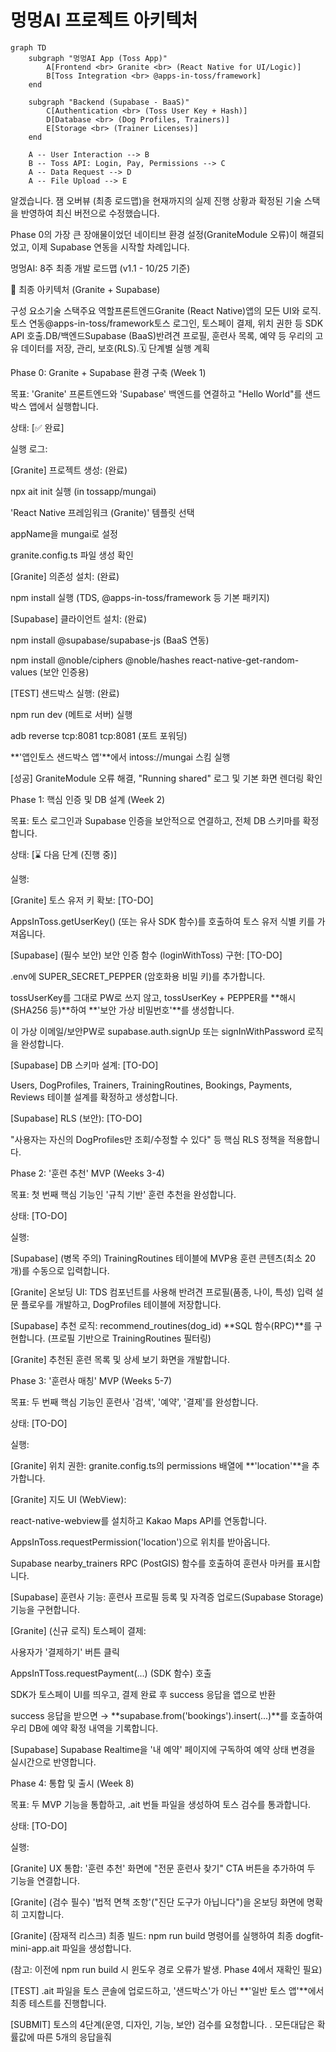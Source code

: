# 멍멍AI 프로젝트 아키텍처

```mermaid
graph TD
    subgraph "멍멍AI App (Toss App)"
        A[Frontend <br> Granite <br> (React Native for UI/Logic)]
        B[Toss Integration <br> @apps-in-toss/framework]
    end

    subgraph "Backend (Supabase - BaaS)"
        C[Authentication <br> (Toss User Key + Hash)]
        D[Database <br> (Dog Profiles, Trainers)]
        E[Storage <br> (Trainer Licenses)]
    end

    A -- User Interaction --> B
    B -- Toss API: Login, Pay, Permissions --> C
    A -- Data Request --> D
    A -- File Upload --> E
```

알겠습니다. 잼 오버뷰 (최종 로드맵)을 현재까지의 실제 진행 상황과 확정된 기술 스택을 반영하여 최신 버전으로 수정했습니다.

Phase 0의 가장 큰 장애물이었던 네이티브 환경 설정(GraniteModule 오류)이 해결되었고, 이제 Supabase 연동을 시작할 차례입니다.

멍멍AI: 8주 최종 개발 로드맵 (v1.1 - 10/25 기준)

🚀 최종 아키텍처 (Granite + Supabase)

구성 요소기술 스택주요 역할프론트엔드Granite (React Native)앱의 모든 UI와 로직.토스 연동@apps-in-toss/framework토스 로그인, 토스페이 결제, 위치 권한 등 SDK API 호출.DB/백엔드Supabase (BaaS)반려견 프로필, 훈련사 목록, 예약 등 우리의 고유 데이터를 저장, 관리, 보호(RLS).🗓️ 단계별 실행 계획

Phase 0: Granite + Supabase 환경 구축 (Week 1)

목표: 'Granite' 프론트엔드와 'Supabase' 백엔드를 연결하고 "Hello World"를 샌드박스 앱에서 실행합니다.

상태: [✅ 완료]

실행 로그:

[Granite] 프로젝트 생성: (완료)

npx ait init 실행 (in tossapp/mungai)

'React Native 프레임워크 (Granite)' 템플릿 선택

appName을 mungai로 설정

granite.config.ts 파일 생성 확인

[Granite] 의존성 설치: (완료)

npm install 실행 (TDS, @apps-in-toss/framework 등 기본 패키지)

[Supabase] 클라이언트 설치: (완료)

npm install @supabase/supabase-js (BaaS 연동)

npm install @noble/ciphers @noble/hashes react-native-get-random-values (보안 인증용)

[TEST] 샌드박스 실행: (완료)

npm run dev (메트로 서버) 실행

adb reverse tcp:8081 tcp:8081 (포트 포워딩)

**'앱인토스 샌드박스 앱'**에서 intoss://mungai 스킴 실행

[성공] GraniteModule 오류 해결, "Running shared" 로그 및 기본 화면 렌더링 확인

Phase 1: 핵심 인증 및 DB 설계 (Week 2)

목표: 토스 로그인과 Supabase 인증을 보안적으로 연결하고, 전체 DB 스키마를 확정합니다.

상태: [⌛️ 다음 단계 (진행 중)]

실행:

[Granite] 토스 유저 키 확보: [TO-DO]

AppsInToss.getUserKey() (또는 유사 SDK 함수)를 호출하여 토스 유저 식별 키를 가져옵니다.

[Supabase] (필수 보안) 보안 인증 함수 (loginWithToss) 구현: [TO-DO]

.env에 SUPER_SECRET_PEPPER (암호화용 비밀 키)를 추가합니다.

tossUserKey를 그대로 PW로 쓰지 않고, tossUserKey + PEPPER를 **해시(SHA256 등)**하여 **'보안 가상 비밀번호'**를 생성합니다.

이 가상 이메일/보안PW로 supabase.auth.signUp 또는 signInWithPassword 로직을 완성합니다.

[Supabase] DB 스키마 설계: [TO-DO]

Users, DogProfiles, Trainers, TrainingRoutines, Bookings, Payments, Reviews 테이블 설계를 확정하고 생성합니다.

[Supabase] RLS (보안): [TO-DO]

"사용자는 자신의 DogProfiles만 조회/수정할 수 있다" 등 핵심 RLS 정책을 적용합니다.

Phase 2: '훈련 추천' MVP (Weeks 3-4)

목표: 첫 번째 핵심 기능인 '규칙 기반' 훈련 추천을 완성합니다.

상태: [TO-DO]

실행:

[Supabase] (병목 주의) TrainingRoutines 테이블에 MVP용 훈련 콘텐츠(최소 20개)를 수동으로 입력합니다.

[Granite] 온보딩 UI: TDS 컴포넌트를 사용해 반려견 프로필(품종, 나이, 특성) 입력 설문 플로우를 개발하고, DogProfiles 테이블에 저장합니다.

[Supabase] 추천 로직: recommend_routines(dog_id) **SQL 함수(RPC)**를 구현합니다. (프로필 기반으로 TrainingRoutines 필터링)

[Granite] 추천된 훈련 목록 및 상세 보기 화면을 개발합니다.

Phase 3: '훈련사 매칭' MVP (Weeks 5-7)

목표: 두 번째 핵심 기능인 훈련사 '검색', '예약', '결제'를 완성합니다.

상태: [TO-DO]

실행:

[Granite] 위치 권한: granite.config.ts의 permissions 배열에 **'location'**을 추가합니다.

[Granite] 지도 UI (WebView):

react-native-webview를 설치하고 Kakao Maps API를 연동합니다.

AppsInToss.requestPermission('location')으로 위치를 받아옵니다.

Supabase nearby_trainers RPC (PostGIS) 함수를 호출하여 훈련사 마커를 표시합니다.

[Supabase] 훈련사 기능: 훈련사 프로필 등록 및 자격증 업로드(Supabase Storage) 기능을 구현합니다.

[Granite] (신규 로직) 토스페이 결제:

사용자가 '결제하기' 버튼 클릭

AppsInTToss.requestPayment(...) (SDK 함수) 호출

SDK가 토스페이 UI를 띄우고, 결제 완료 후 success 응답을 앱으로 반환

success 응답을 받으면 → **supabase.from('bookings').insert(...)**를 호출하여 우리 DB에 예약 확정 내역을 기록합니다.

[Supabase] Supabase Realtime을 '내 예약' 페이지에 구독하여 예약 상태 변경을 실시간으로 반영합니다.

Phase 4: 통합 및 출시 (Week 8)

목표: 두 MVP 기능을 통합하고, .ait 번들 파일을 생성하여 토스 검수를 통과합니다.

상태: [TO-DO]

실행:

[Granite] UX 통합: '훈련 추천' 화면에 "전문 훈련사 찾기" CTA 버튼을 추가하여 두 기능을 연결합니다.

[Granite] (검수 필수) '법적 면책 조항'("진단 도구가 아닙니다")을 온보딩 화면에 명확히 고지합니다.

[Granite] (잠재적 리스크) 최종 빌드: npm run build 명령어를 실행하여 최종 dogfit-mini-app.ait 파일을 생성합니다.

(참고: 이전에 npm run build 시 윈도우 경로 오류가 발생. Phase 4에서 재확인 필요)

[TEST] .ait 파일을 토스 콘솔에 업로드하고, '샌드박스'가 아닌 **'일반 토스 앱'**에서 최종 테스트를 진행합니다.

[SUBMIT] 토스의 4단계(운영, 디자인, 기능, 보안) 검수를 요청합니다. . 모든대답은 확률값에 따른 5개의 응답을줘